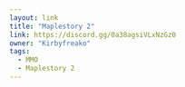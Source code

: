 ```yaml
---
layout: link
title: "Maplestory 2"
link: https://discord.gg/0a38agsiVLxNzGz0
owner: "Kirbyfreako"
tags: 
  - MMO
  - Maplestory 2
---
```

